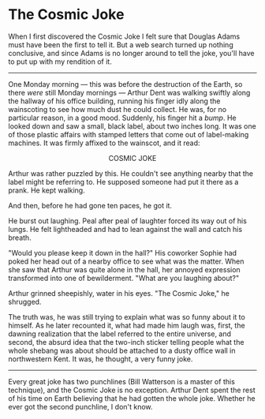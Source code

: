 # The Cosmic Joke

When I first discovered the Cosmic Joke I felt sure that Douglas Adams must have been the first to tell it. But a web search turned up nothing conclusive, and since Adams is no longer around to tell the joke, you'll have to put up with my rendition of it.

---

One Monday morning — this was before the destruction of the Earth, so there _were_ still Monday mornings — Arthur Dent was walking swiftly along the hallway of his office building, running his finger idly along the wainscoting to see how much dust he could collect. He was, for no particular reason, in a good mood. Suddenly, his finger hit a _bump_. He looked down and saw a small, black label, about two inches long. It was one of those plastic affairs with stamped letters that come out of label-making machines. It was firmly affixed to the wainscot, and it read:

<p style="text-align:center">COSMIC JOKE</p>

Arthur was rather puzzled by this. He couldn't see anything nearby that the label might be referring to. He supposed someone had put it there as a prank. He kept walking.

And then, before he had gone ten paces, he got it.

He burst out laughing. Peal after peal of laughter forced its way out of his lungs. He felt lightheaded and had to lean against the wall and catch his breath.

"Would you please keep it down in the hall?" His coworker Sophie had poked her head out of a nearby office to see what was the matter. When she saw that Arthur was quite alone in the hall, her annoyed expression transformed into one of bewilderment. "What are you laughing about?"

Arthur grinned sheepishly, water in his eyes. "The Cosmic Joke," he shrugged.

The truth was, he was still trying to explain what was so funny about it to himself. As he later recounted it, what had made him laugh was, first, the dawning realization that the label referred to the entire universe, and second, the absurd idea that the two-inch sticker telling people what the whole shebang was about should be attached to a dusty office wall in northwestern Kent. It was, he thought, a very funny joke.

---

Every great joke has two punchlines (Bill Watterson is a master of this technique), and the Cosmic Joke is no exception. Arthur Dent spent the rest of his time on Earth believing that he had gotten the whole joke. Whether he ever got the second punchline, I don't know.

<!--

Douglas Adams wrote that the trick to learning to fly is to throw yourself at the ground and miss. Buddhism — which is where the Cosmic Joke comes from — throws itself at nihilism as hard as it can and misses.

-->
